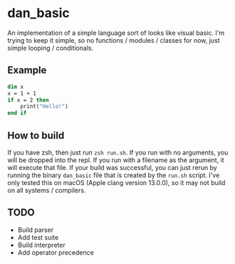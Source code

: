 # dan_basic
An implementation of a simple language sort of looks like visual basic. I'm trying to keep it simple, so no functions / modules / classes for now, just simple looping / conditionals.

## Example
``` vb
dim x
x = 1 + 1
if x = 2 then 
    print("Hello!")
end if 
```

## How to build
If you have zsh, then just run `zsh run.sh`. If you run with no arguments, you will be dropped into the repl. If you run with a filename as the argument, it will execute that file. If your build was successful, you can just rerun by running the binary `dan_basic` file that is created by the `run.sh` script. I've only tested this on macOS (Apple clang version 13.0.0), so it may not build on all systems / compilers.

## TODO
- Build parser
- Add test suite
- Build interpreter
- Add operator precedence
